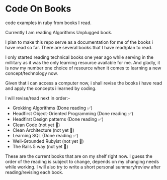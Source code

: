 # Code On Books
code examples in ruby from books I read.

Currently I am reading Algorithms Unplugged book.

I plan to make this repo serve as a documentation for me of the books i have read so far.
There are several books that I have read/plan to read.

I only started reading technical books one year ago while serving in the millitary as it was the only learning resource available for me. And gladly, it is now my number one choice of resource when it comes to learning a new concept/technology now.

Given that i can access a computer now, i shall revise the books i have read and apply the concepts i learned by coding.

I will revise/read next in order:-
- Grokking Algorithms (Done reading :white_check_mark:)
- Headfirst Object-Oriented Programming (Done reading :white_check_mark:)
- Headfirst Design patterns (Done reading :white_check_mark:)
- Clean Code (not yet :large_blue_circle:)
- Clean Architecture (not yet :large_blue_circle:)
- Learning SQL (Done reading :white_check_mark:)
- Well-Grounded Rubyist (not yet :large_blue_circle:)
- The Rails 5 way (not yet :large_blue_circle:)

These are the current books that are on my shelf right now. I guess the order of the reading is subject to change, depends on my changing needs while working. I will also try to write a short personal summary/review after reading/revising each book. 
